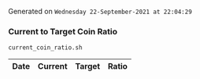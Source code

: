 Generated on `Wednesday 22-September-2021 at 22:04:29`

### Current to Target Coin Ratio
`current_coin_ratio.sh`

Date|Current|Target|Ratio
---|---|---|---
